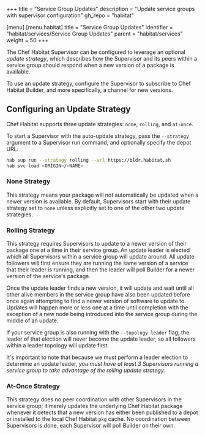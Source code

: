 +++
title = "Service Group Updates"
description = "Update service groups with supervisor configuration"
gh_repo = "habitat"

[menu]
  [menu.habitat]
    title = "Service Group Updates"
    identifier = "habitat/services/Service Group Updates"
    parent = "habitat/services"
    weight = 50
+++

The Chef Habitat Supervisor can be configured to leverage an optional _update strategy_,
which describes how the Supervisor and its peers within a service group should
respond when a new version of a package is available.

To use an update strategy, configure the Supervisor to subscribe to Chef Habitat
Builder, and more specifically, a channel for new versions.

## Configuring an Update Strategy

Chef Habitat supports three update strategies: `none`, `rolling`, and `at-once`.

To start a Supervisor with the auto-update strategy, pass the `--strategy` argument
to a Supervisor run command, and optionally specify the depot URL:

```bash
hab sup run --strategy rolling --url https://bldr.habitat.sh
hab svc load <ORIGIN>/<NAME>
```

### None Strategy

This strategy means your package will not automatically be updated when a newer
version is available. By default, Supervisors start with their update strategy
set to `none` unless explicitly set to one of the other two update strategies.

### Rolling Strategy

This strategy requires Supervisors to update to a newer version of their package
one at a time in their service group. An update leader is elected which all Supervisors
within a service group will update around. All update followers will first ensure
they are running the same version of a service that their leader is running, and
then the leader will poll Builder for a newer version of the service's package.

Once the update leader finds a new version, it will update and wait until all other
alive members in the service group have also been updated before once again attempting
to find a newer version of software to update to. Updates will happen more or less
one at a time until completion with the exception of a new node being introduced into the service
group during the middle of an update.

If your service group is also running with the `--topology leader` flag, the leader
of that election will never become the update leader, so all followers within a leader
topology will update first.

It's important to note that because we must perform a leader election to determine
an update leader, *you must have at least 3 Supervisors running a service group
to take advantage of the rolling update strategy*.

### At-Once Strategy

This strategy does no peer coordination with other Supervisors in the service group;
it merely updates the underlying Chef Habitat package whenever it detects that a
new version has either been published to a depot or installed to the local Chef
Habitat `pkg` cache. No coordination between Supervisors is done, each Supervisor
will poll Builder on their own.
